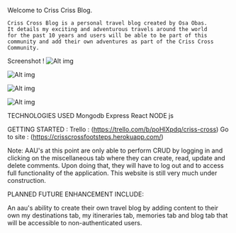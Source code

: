 Welcome to Criss Criss Blog.

    Criss Cross Blog is a personal travel blog created by Osa Obas.
    It details my exciting and adventurous travels around the world
    for the past 10 years and users will be able to be part of this
    community and add their own adventures as part of the Criss Cross Community.

Screenshot !
![Alt img](https://user-images.githubusercontent.com/65090942/95034723-c5e35780-0690-11eb-8975-b62cd344f3d7.png)

![Alt img](https://user-images.githubusercontent.com/65090942/95034732-cf6cbf80-0690-11eb-82b2-b28eec204f44.png)

![Alt img](https://user-images.githubusercontent.com/65090942/95034743-d5fb3700-0690-11eb-9fc5-a970cc884dff.png)

![Alt img](https://user-images.githubusercontent.com/65090942/95034793-f88d5000-0690-11eb-9e8e-80371f68bfce.png)

TECHNOLOGIES USED
Mongodb
Express
React
NODE js

GETTING STARTED :
Trello : (https://trello.com/b/poHlXpdq/criss-cross)
Go to site : (https://crisscrossfootsteps.herokuapp.com/)

Note:
AAU's at this point are only able to perform CRUD by logging in and clicking on the miscellaneous tab where they can create, read, update and delete comments.
Upon doing that, they will have to log out and to access full functionality of the application.
This website is still very much under construction.

PLANNED FUTURE ENHANCEMENT INCLUDE:

An aau's ability to create their own travel blog by adding content to their own my destinations tab, my itineraries tab, memories tab and blog tab that will be accessible to non-authenticated users.

